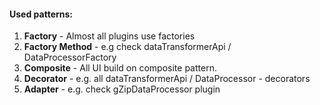#### Used patterns:

1. **Factory** - Almost all plugins use factories
2. **Factory Method** - e.g check dataTransformerApi / DataProcessorFactory
3. **Composite** - All UI build on composite pattern.
4. **Decorator** - e.g. all dataTransformerApi / DataProcessor - decorators 
5. **Adapter** - e.g. check gZipDataProcessor plugin